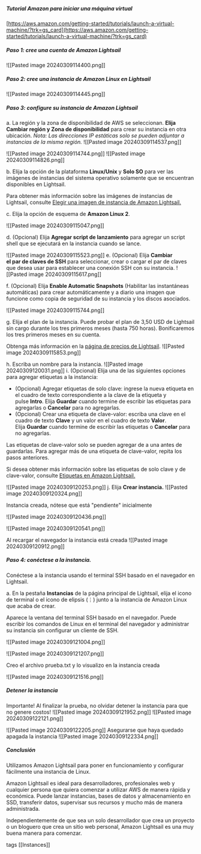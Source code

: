 
##### Tutorial Amazon para iniciar una máquina virtual
[https://aws.amazon.com/getting-started/tutorials/launch-a-virtual-machine/?trk=gs_card](https://aws.amazon.com/getting-started/tutorials/launch-a-virtual-machine/?trk=gs_card)


##### Paso 1: cree una cuenta de Amazon Lightsail

![[Pasted image 20240309114400.png]]
##### Paso 2: cree una instancia de Amazon Linux en Lightsail

![[Pasted image 20240309114445.png]]
##### Paso 3: configure su instancia de Amazon Lightsail

a. La región y la zona de disponibilidad de AWS se seleccionan. **Elija Cambiar región y Zona de disponibilidad** para crear su instancia en otra ubicación. _Nota: Las direcciones IP estáticas solo se pueden adjuntar a instancias de la misma región._
![[Pasted image 20240309114537.png]]

![[Pasted image 20240309114744.png]]
![[Pasted image 20240309114826.png]]

b. Elija la opción de la plataforma **Linux/Unix** y **Solo SO** para ver las imágenes de instancias del sistema operativo solamente que se encuentran disponibles en Lightsail.

Para obtener más información sobre las imágenes de instancias de Lightsail, consulte [Elegir una imagen de instancia de Amazon Lightsail.](https://lightsail.aws.amazon.com/ls/docs/en_us/articles/compare-options-choose-lightsail-instance-image)

c. Elija la opción de esquema de **Amazon Linux 2**.

![[Pasted image 20240309115047.png]]

d. (Opcional) Elija **Agregar script de lanzamiento** para agregar un script shell que se ejecutará en la instancia cuando se lance.

![[Pasted image 20240309115523.png]]
e. (Opcional) Elija **Cambiar el **par** de claves de SSH** para seleccionar, crear o cargar el par de claves que desea usar para establecer una conexión SSH con su instancia.
![[Pasted image 20240309115617.png]]

f. (Opcional) Elija **Enable Automatic Snapshots** (Habilitar las instantáneas automáticas) para crear automáticamente y a diario una imagen que funcione como copia de seguridad de su instancia y los discos asociados.

![[Pasted image 20240309115744.png]]

g. Elija el plan de la instancia. Puede probar el plan de 3,50 USD de Lightsail sin cargo durante los tres primeros meses (hasta 750 horas). Bonificaremos los tres primeros meses en su cuenta.

Obtenga más información en la [página de precios de Lightsail](https://aws.amazon.com/lightsail/pricing/?p=gsrc&c=ho_lvm).
![[Pasted image 20240309115853.png]]

h. Escriba un nombre para la instancia.
![[Pasted image 20240309120031.png]]
i. (Opcional) Elija una de las siguientes opciones para agregar etiquetas a la instancia:

- (Opcional) Agregar etiquetas de solo clave: ingrese la nueva etiqueta en el cuadro de texto correspondiente a la clave de la etiqueta y pulse **Intro**. Elija **Guardar** cuando termine de escribir las etiquetas para agregarlas o **Cancelar** para no agregarlas.
- (Opcional) Crear una etiqueta de clave-valor: escriba una clave en el cuadro de texto **Clave** y un valor en el cuadro de texto **Valor**. Elija **Guardar** cuando termine de escribir las etiquetas o **Cancelar** para no agregarlas.

Las etiquetas de clave-valor solo se pueden agregar de a una antes de guardarlas. Para agregar más de una etiqueta de clave-valor, repita los pasos anteriores.  
  
Si desea obtener más información sobre las etiquetas de solo clave y de clave-valor, consulte [Etiquetas en Amazon Lightsail.](https://lightsail.aws.amazon.com/ls/docs/en_us/articles/amazon-lightsail-tags)

![[Pasted image 20240309120253.png]]
j. Elija **Crear instancia.**
![[Pasted image 20240309120324.png]]

Instancia creada, nótese que está "pendiente" inicialmente

![[Pasted image 20240309120436.png]]

![[Pasted image 20240309120541.png]]

Al recargar el navegador la instancia está creada
![[Pasted image 20240309120912.png]]
##### Paso 4: conéctese a la instancia.

Conéctese a la instancia usando el terminal SSH basado en el navegador en Lightsail.

a. En la pestaña **Instancias** de la página principal de Lightsail, elija el icono de terminal o el icono de elipsis (⋮) junto a la instancia de Amazon Linux que acaba de crear.

Aparece la ventana del terminal SSH basado en el navegador. Puede escribir los comandos de Linux en el terminal del navegador y administrar su instancia sin configurar un cliente de SSH.

![[Pasted image 20240309121004.png]]

![[Pasted image 20240309121207.png]]

Creo el archivo prueba.txt y lo visualizo en la instancia creada

![[Pasted image 20240309121516.png]]

##### Detener la instancia

Importante! Al finalizar la prueba, no olvidar detener la instancia para que no genere costos! 
![[Pasted image 20240309121952.png]]
![[Pasted image 20240309122121.png]]

![[Pasted image 20240309122205.png]]
Asegurarse que haya quedado apagada la instancia
![[Pasted image 20240309122334.png]]

##### Conclusión

Utilizamos Amazon Lightsail para poner en funcionamiento y configurar fácilmente una instancia de Linux.  
  
Amazon Lightsail es ideal para desarrolladores, profesionales web y cualquier persona que quiera comenzar a utilizar AWS de manera rápida y económica. Puede lanzar instancias, bases de datos y almacenamiento en SSD, transferir datos, supervisar sus recursos y mucho más de manera administrada.    
  
Independientemente de que sea un solo desarrollador que crea un proyecto o un bloguero que crea un sitio web personal, Amazon Lightsail es una muy buena manera para comenzar.  



tags
[[Instances]]
